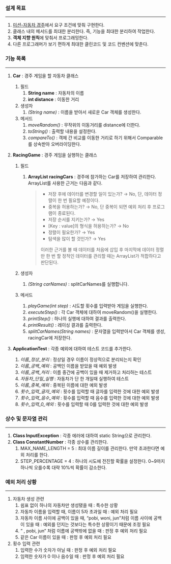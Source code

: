 ### 설계 목표

---
1. [미션-자동차 경주](https://github.com/WinterHana/java-racingcar-6)에서 요구 조건에 맞춰 구현한다.
2. 클래스 내의 메서드를 최대한 분리한다. 즉, 기능을 최대한 분리하여 작업한다.
3. **객체 지향 원칙**에 맞춰서 프로그래밍한다.
4. 다른 프로그래머가 보기 편하게 최대한 클린코드 및 코드 컨벤션에 맞춘다.


### 기능 목록

---
1. **Car** : 경주 게임을 할 자동차 클래스
    1. 필드
        1. **String name** : 자동차의 이름
        2. **int distance** : 이동한 거리
    2. 생성자
        1. _(String name)_ : 이름을 받아서 새로운 Car 객체를 생성한다.
    3. 메서드
        1. _moveRandom()_ : 무작위의 이동거리를 distance에 더한다.
        2. _toString()_ : 출력할 내용을 설정한다.
        3. _compareTo()_ : 객체 간 비교를 이동한 거리로 하기 위해서 Comparable를 상속받아 오버라이딩한다.

2. **RacingGame** : 경주 게임을 실행하는 클래스
    1. 필드
        1. **ArrayList<Car> racingCars** : 경주에 참가하는 Car를 저장하여 관리한다. ArrayList를 사용한 근거는 다음과 같다.
           >- 저장 후에 데이터를 변경할 일이 있는가? → No, 단, 데이터 정렬이 한 번 필요할 예정이다.
           >- 중복을 허용하는가? → No, 단 중복이 되면 예외 처리 후 프로그램이 종료된다.
           >- 저장 순서를 지키는가? → Yes
           >- [Key : value]의 형식을 허용하는가? → No
           >- 정렬이 필요한가? → Yes
           >- 탐색을 많이 할 것인가? → Yes
           >
           > 이러한 근거를 볼 때 데이터를 처음에 삽입 후 마지막에 데이터 정렬만 한 번 할 정적인 데이터를 관리할 때는 ArrayList가 적합하다고 판단된다.

    2. 생성자
        1. _(String carNames)_ : splitCarNames를 실행합니다.
    3. 메서드
        1. _playGame(int step)_ : 시도할 횟수를 입력받아 게임을 실행한다.
        2. _executeStep()_ : 각 Car 객체에 대하여 moveRandom()을 실행한다.
        3. _printStep()_ : 하나의 실행에 대하여 결과를 출력한다.
        4. _printResult()_ : 레이싱 결과를 출력한다.
        5. _splitCarNames(String names)_ : 문자열을 입력받아서 Car 객체를 생성, racingCar에 저장한다.

3. **ApplicationTest** : 각종 예외에 대하여 테스트 코드를 추가한다.
   1. _이름_정상_분리_ : 정상일 경우 이름이 정상적으로 분리되는지 확인
   2. _이름_공백_예외_ : 공백인 이름을 받았을 때 예외 발생
   3. _이름_공백_처리_ : 이름 중간에 공백이 있을 때 제거하고 처리하는 테스트
   4. _자동차_단일_실행_ : 자동차가 단 한 개일때 실행하여 테스트
   5. _이름_중복_예외_ : 중복된 이름에 대한 예외 발생
   6. _횟수_입력_글자_예외_ : 횟수를 입력할 때 글자를 입력한 것에 대한 예외 발생
   7. _횟수_입력_음수_예외_ : 횟수를 입력할 때 음수를 입력한 것에 대한 예외 발생
   8. _횟수_입력_0_예외_ : 횟수를 입력할 때 0를 입력한 것에 대한 예외 발생

### 상수 및 문자열 관리

---
1. **Class InputException** : 각종 에러에 대하여 static String으로 관리한다.
2. **Class ConstantNumber** : 각종 상수를 관리한다.
   1. MAX_NAME_LENGTH = 5 : 최대 이름 길이를 관리한다. 만약 초과한다면 예외 처리를 한다.
   2. STEP_PERCENTAGE = 4 : 하나의 시도에 전진할 확률을 설정한다. 0~9까지 하나씩 오를수록 대략 10%씩 확률이 감소한다.

### 예외 처리 상황

---
1. 자동차 생성 관련
   1. 쉼표 없이 하나의 자동차만 생성됐을 때 : 특수한 상황
   2. 자동차 이름을 입력할 때, 이름이 5자 초과일 때 : 예외 처리 필요
   3. 자동차 이름 사이에 공백이 있을 때, “pobi, woni, jun”처럼 이름 사이에 공백이 있을 때 : 예외를 던지는 것보다는 특수한 상황이기 때문에 조정 필요
   4. “ , pobi, jun“ 처럼 이름에 공백밖에 없을 때 : 판정 후 예외 처리 필요
   5. 같은 Car 이름이 있을 때 : 판정 후 예외 처리 필요
2. 횟수 입력 관련
   1. 입력한 수가 숫자가 아닐 때 : 판정 후 예외 처리 필요
   2. 임력한 숫자가 0 이나 음수일 때 : 판정 후 예외 처리 필요